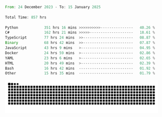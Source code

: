 <!--START_SECTION:waka-->

```rust
From: 24 December 2023 - To: 15 January 2025

Total Time: 857 hrs

Python            351 hrs 16 mins >>>>>>>>>>---------------   40.26 %
C#                162 hrs 21 mins >>>>>--------------------   18.61 %
TypeScript        77 hrs 24 mins  >>-----------------------   08.87 %
Binary            68 hrs 42 mins  >>-----------------------   07.87 %
JavaScript        43 hrs 9 mins   >------------------------   04.95 %
Docker            24 hrs 59 mins  >------------------------   02.86 %
YAML              23 hrs 6 mins   >------------------------   02.65 %
HTML              20 hrs 49 mins  >------------------------   02.39 %
Bash              16 hrs 42 mins  -------------------------   01.92 %
Other             15 hrs 35 mins  -------------------------   01.79 %
```

<!--END_SECTION:waka-->


<picture>
  <source media="(prefers-color-scheme: dark)" srcset="https://raw.githubusercontent.com/jeerawut97/jeerawut97/output/github-contribution-grid-snake.svg">
  <img alt="github contribution grid snake animation" src="https://raw.githubusercontent.com/jeerawut97/jeerawut97/output/github-contribution-grid-snake.svg">
</picture>
